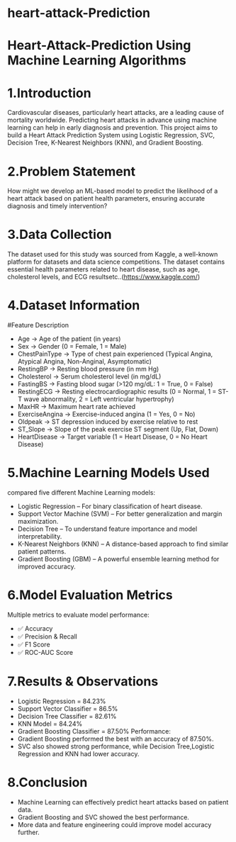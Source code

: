 # heart-attack-Prediction
# Heart-Attack-Prediction Using Machine Learning Algorithms

#  1.Introduction
Cardiovascular diseases, particularly heart attacks, are a leading cause of mortality worldwide. Predicting heart attacks in advance using machine learning can help in early diagnosis and prevention. This project aims to build a Heart Attack Prediction System using Logistic Regression, SVC, Decision Tree, K-Nearest Neighbors (KNN), and Gradient Boosting.

# 2.Problem Statement
How might we develop an ML-based model to predict the likelihood of a heart attack based on patient health parameters, ensuring accurate diagnosis and timely intervention?

# 3.Data Collection 
The dataset used for this study was sourced from Kaggle, a well-known platform for datasets and data science competitions. The dataset contains essential health parameters related to heart disease, such as age, cholesterol levels, and ECG resultsetc..(https://www.kaggle.com/)

# 4.Dataset Information 
#Feature Description
- Age -> Age of the patient (in years)
- Sex	-> Gender (0 = Female, 1 = Male)
- ChestPainType	-> Type of chest pain experienced (Typical Angina, Atypical Angina, Non-Anginal, Asymptomatic)
- RestingBP	-> Resting blood pressure (in mm Hg)
- Cholesterol	-> Serum cholesterol level (in mg/dL)
- FastingBS	-> Fasting blood sugar (>120 mg/dL: 1 = True, 0 = False)
- RestingECG ->	Resting electrocardiographic results (0 = Normal, 1 = ST-T wave abnormality, 2 = Left ventricular hypertrophy)
- MaxHR	-> Maximum heart rate achieved
- ExerciseAngina -> Exercise-induced angina (1 = Yes, 0 = No)
- Oldpeak	-> ST depression induced by exercise relative to rest
- ST_Slope ->	Slope of the peak exercise ST segment (Up, Flat, Down)
- HeartDisease -> Target variable (1 = Heart Disease, 0 = No Heart Disease)

# 5.Machine Learning Models Used
compared five different Machine Learning models:
- Logistic Regression – For binary classification of heart disease.
- Support Vector Machine (SVM) – For better generalization and margin maximization.
- Decision Tree – To understand feature importance and model interpretability.
- K-Nearest Neighbors (KNN) – A distance-based approach to find similar patient patterns.
- Gradient Boosting (GBM) – A powerful ensemble learning method for improved accuracy.

# 6.Model Evaluation Metrics
Multiple metrics to evaluate model performance:
* ✅ Accuracy
* ✅ Precision & Recall
* ✅ F1 Score
* ✅ ROC-AUC Score

# 7.Results & Observations
- Logistic Regression = 84.23%
- Support Vector Classifier = 86.5%
- Decision Tree Classifier = 82.61%
- KNN Model = 84.24%
- Gradient Boosting Classifier = 87.50%
Performance:
- Gradient Boosting performed the best with an accuracy of 87.50%.
- SVC also showed strong performance, while Decision Tree,Logistic Regression and KNN had lower accuracy.

# 8.Conclusion

- Machine Learning can effectively predict heart attacks based on patient data.
- Gradient Boosting and SVC showed the best performance.
- More data and feature engineering could improve model accuracy further.
